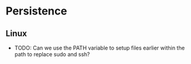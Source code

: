 # Persistence

## Linux
* TODO: Can we use the PATH variable to setup files earlier within the path to replace sudo and ssh? 
